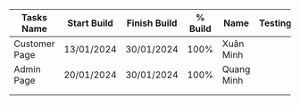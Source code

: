 | Tasks Name    | Start Build | Finish Build | % Build | Name       | Testing | Finish Testing | % Testing |
|---------------|-------------|--------------|---------|------------|---------|----------------|-----------|
| Customer Page | 13/01/2024  | 30/01/2024   | 100%    | Xuân Minh  |         | Finished       | 100%      |
| Admin Page    | 20/01/2024  | 30/01/2024   | 100%    | Quang Minh |         | Finished       | 100%      |
|               |             |              |         |            |         |                |           |
|               |             |              |         |            |         |                |           |
